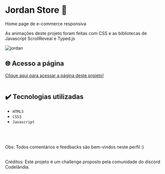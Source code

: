 # Jordan Store 👟
Home page de e-commerce responsiva

As animações deste projeto foram feitas com CSS e as bibliotecas de Javascript ScrollReveal e Typed.js


![jordan](https://github.com/victorrocumback/jordan-store/assets/117930710/8db57e84-83c8-4ebb-852f-082e7ed401fa)
<br>
## 🌐 Acesso a página
[Clique aqui para acessar a página deste projeto!](https://victorrocumback.github.io/jordan-store)
<br>
<br>

## ✔️ Tecnologias utilizadas

- ``HTML5``
- ``CSS3``
- ``Javascript``
<br>
<br>
<br>
Obs: Todos comentários e feedbacks são bem-vindos neste perfil :)

<br>
<br>

Créditos: Este projeto é um challenge proposto pela comunidade do discord Codelândia.
